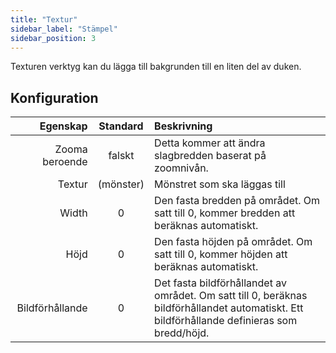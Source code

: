 ```yaml
---
title: "Textur"
sidebar_label: "Stämpel"
sidebar_position: 3
---
```


Texturen verktyg kan du lägga till bakgrunden till en liten del av duken.

## Konfiguration

|        Egenskap | Standard  | Beskrivning                                                                                                                                  |
| ---------------:|:---------:|:-------------------------------------------------------------------------------------------------------------------------------------------- |
|  Zooma beroende |  falskt   | Detta kommer att ändra slagbredden baserat på zoomnivån.                                                                                     |
|          Textur | (mönster) | Mönstret som ska läggas till                                                                                                                 |
|           Width |     0     | Den fasta bredden på området. Om satt till 0, kommer bredden att beräknas automatiskt.                                                       |
|            Höjd |     0     | Den fasta höjden på området. Om satt till 0, kommer höjden att beräknas automatiskt.                                                         |
| Bildförhållande |     0     | Det fasta bildförhållandet av området. Om satt till 0, beräknas bildförhållandet automatiskt. Ett bildförhållande definieras som bredd/höjd. |
